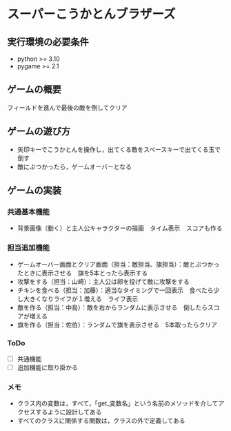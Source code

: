 # スーパーこうかとんブラザーズ

## 実行環境の必要条件
* python >= 3.10
* pygame >= 2.1

## ゲームの概要
フィールドを進んで最後の敵を倒してクリア

## ゲームの遊び方
* 矢印キーでこうかとんを操作し，出てくる敵をスペースキーで出てくる玉で倒す
* 敵にぶつかったら，ゲームオーバーとなる

## ゲームの実装
### 共通基本機能
* 背景画像（動く）と主人公キャラクターの描画　タイム表示　スコアも作る

### 担当追加機能
* ゲームオーバー画面とクリア画面（担当：敵担当、旗担当）：敵とぶつかったときに表示させる　旗を5本とったら表示する
* 攻撃をする（担当：山崎）：主人公は卵を投げて敵に攻撃をする
* チキンを食べる（担当：加藤）：適当なタイミングで一回表示　食べたら少し大きくなりライフが１増える　ライフ表示
* 敵を作る（担当：中島）：敵を右からランダムに表示させる　倒したらスコアが増える
* 旗を作る（担当：佐伯）：ランダムで旗を表示させる　5本取ったらクリア

### ToDo
- [ ] 共通機能
- [ ] 追加機能に取り掛かる

### メモ
* クラス内の変数は，すべて，「get_変数名」という名前のメソッドを介してアクセスするように設計してある
* すべてのクラスに関係する関数は，クラスの外で定義してある
